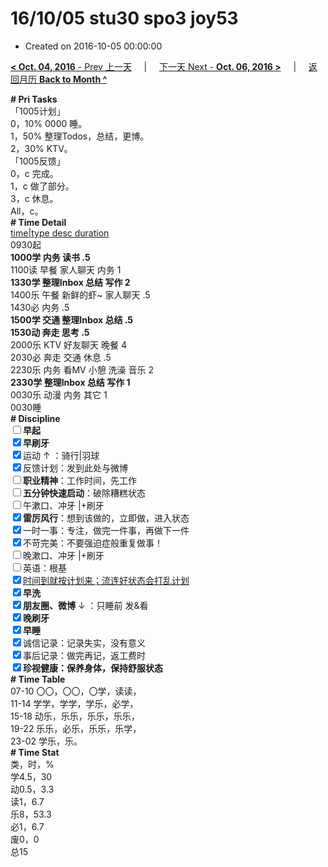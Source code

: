 # 16/10/05 stu30 spo3 joy53

- Created on 2016-10-05 00:00:00

[**< Oct. 04, 2016** - Prev 上一天](/lifelogs/2016/10/d04.md) &nbsp; &nbsp; | &nbsp; &nbsp; [下一天 Next - **Oct. 06, 2016 >**](/lifelogs/2016/10/d06.md) &nbsp; &nbsp; |  &nbsp; &nbsp; [返回月历 **Back to Month ^**](/lifelogs/2016/10/index.md)
<br/><div><b># Pri Tasks</b></div><div>「1005计划」</div><div>0，10% 0000 睡。</div><div>1，50% 整理Todos，总结，更博。</div><div>2，30% KTV。</div><div>「1005反馈」</div><div>0，c 完成。</div><div>1，c 做了部分。</div><div>3，c 休息。</div><div>All，c。</div><div><b># Time Detail</b></div><div><u>time|type desc duration</u></div><div>0930起</div><div><b>1000学 内务 读书 .5</b></div><div>1100读 早餐 家人聊天 内务 1</div><div><b>1330学 整理Inbox 总结 写作 2</b></div><div>1400乐 午餐 新鲜的虾~ 家人聊天 .5</div><div>1430必 内务 .5</div><div><b>1500学 交通 整理Inbox 总结 .5</b></div><div><b>1530动 奔走 思考 .5</b></div><div>2000乐 KTV 好友聊天 晚餐 4</div><div>2030必 奔走 交通 休息 .5</div><div>2230乐 内务 看MV 小憩 洗澡 音乐 2</div><div><b>2330学 整理Inbox 总结 写作 1</b></div><div>0030乐 动漫 内务 其它 1</div><div>0030睡</div><div><b># Discipline</b></div><div><b><input type="checkbox"/></b><b>早起</b></div><div><input checked="true" type="checkbox"/><b>早刷牙</b></div><div><input checked="true" type="checkbox"/>运动 ↑ ：骑行|羽球</div><div><input checked="true" type="checkbox"/>反馈计划：发到此处与微博</div><div><input type="checkbox"/><b>职业精神</b>：工作时间，先工作</div><div><input type="checkbox"/><b>五分钟快速启动</b>：破除糟糕状态</div><div><input type="checkbox"/>午漱口、冲牙 |+刷牙</div><div><input checked="true" type="checkbox"/><b>雷厉风行</b>：想到该做的，立即做，进入状态</div><div><input checked="true" type="checkbox"/>一时一事：专注，做完一件事，再做下一件</div><div><input checked="true" type="checkbox"/>不苛完美：不要强迫症般重复做事！</div><div><input type="checkbox"/>晚漱口、冲牙 |+刷牙</div><div><input type="checkbox"/>英语：根基</div><div><u><input checked="true" type="checkbox"/></u><u>时间到就按计划来；流连好状态会打乱计划</u></div><div><input checked="true" type="checkbox"/><b>早洗</b></div><div><b><input checked="true" type="checkbox"/></b><b>朋友圈、微博</b> ↓ ：只睡前 发&amp;看</div><div><b><input checked="true" type="checkbox"/></b><b>晚刷牙</b></div><div><input checked="true" type="checkbox"/><b>早睡</b></div><div><input checked="true" type="checkbox"/>诚信记录：记录失实，没有意义</div><div><input checked="true" type="checkbox"/>事后记录：做完再记，返工费时</div><div><b><input checked="true" type="checkbox"/></b><b>珍视健康：保养身体，保持舒服状态</b></div><div><b># Time Table</b></div><div>07-10 〇〇，〇〇，〇学，读读，</div><div>11-14 学学，学学，学乐，必学，</div><div>15-18 动乐，乐乐，乐乐，乐乐，</div><div>19-22 乐乐，必乐，乐乐，乐学，</div><div>23-02 学乐，乐。</div><div><b># Time Stat</b></div><div>类，时，%</div><div>学4.5，30</div><div>动0.5，3.3</div><div>读1，6.7</div><div>乐8，53.3</div><div>必1，6.7</div><div>废0，0</div><div>总15</div>
